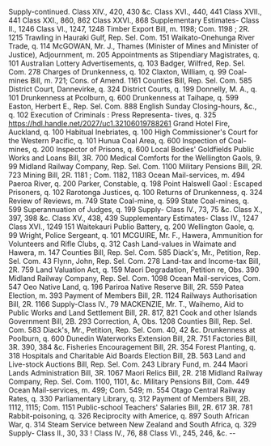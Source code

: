 Supply-continued. Class XIV., 420, 430 &c. Class XVI., 440, 441 Class XVII., 441 Class XXI., 860, 862 Class XXVI., 868 Supplementary Estimates- Class II., 1246 Class VI., 1247, 1248 Timber Export Bill, m. 1198; Com. 1198 ; 2R. 1215 Trawling in Hauraki Gulf, Rep. Sel. Com. 151 Waikato-Onehunga River Trade, q. 114 McGOWAN, Mr. J., Thames (Minister of Mines and Minister of Justice), Adjournment, m. 205 Appointments as Stipendiary Magistrates, q. 101 Australian Lottery Advertisements, q. 103 Badger, Wilfred, Rep. Sel. Com. 278 Charges of Drunkenness, q. 102 Claxton, William, q. 99 Coal-mines Bill, m. 721; Cons. of Amend. 1161 Counties Bill, Rep. Sel. Com. 585 District Court, Dannevirke, q. 324 District Courts, q. 199 Donnelly, M. A., q. 101 Drunkenness at Pcolburn, q. 600 Drunkenness at Taihape, q. 599 Easton, Herbert E., Rep. Sel. Com. 888 English Sunday Closing-hours, &c., q. 102 Execution of Criminals : Press Representa- tives, q. 325 https://hdl.handle.net/2027/uc1.32106019788261 Grand Hotel Fire, Auckland, q. 100 Habitual Inebriates, q. 100 High Commissioner's Court for the Western Pacific, q. 101 Hunua Coal Area, q. 600 Inspection of Coal-mines, q. 200 Inspector of Prisons, q. 600 Local Bodies' Goldfields Public Works and Loans Bill, 3R. 700 Medical Comforts for the Wellington Gaols, 9. 99 Midland Railway Company, Rep. Sel. Com. 1100 Military Pensions Bill, 2R. 723 Mining Bill, 2R. 1181 ; Com. 1182, 1183 Ocean Mail-services, m. 494 Paeroa River, q. 200 Parker, Constable, q. 198 Point Halswell Gaol : Escaped Prisoners, q. 102 Rarotonga Justices, q. 100 Returns of Drunkenness, q. 324 Review of Reviews, m. 749 State Coal-mine, q. 599 State Coal-mines, q. 599 Superannuation of Judges, q. 199 Supply- Class IV., 73, 75 &c. Class X., 397, 398 &c. Class XV., 438, 439 Supplementary Estimates- Class IV., 1247 Class XVI., 1249 151 Waitekauri Publio Battery, q. 200 Wellington Gaole, q. 99 Wright, Police Sergeant, q. 101 MCGUIRE, Mr. F., Hawera, Ammunition for Volunteers and Rifle Clubs, q. 312 Cash Land-values in Waimate and Hawera, m. 147 Counties Bill, Rep. Sel. Com. 585 Diack's, Mr., Petition, Rep. Sel. Com. 43 Flynn, John, Rep. Sel. Com. 278 Land-tax and Income-tax Bill, 2R. 759 Land Valuation Act, q. 159 Maori Degradation, Petition re, Obs. 390 Midland Railway Company, Rep. Sel. Com. 1098 Ocean Mail-services, Com. 547 Oeo Native Land, q. 196 Pariroa Native Reserve Bill, 2R. 559 Patea Election, m. 393 Payment of Members Bill, 2R. 1124 Railways Authorisation Bill, 2R. 1166 Supply-Class IV., 79 MACKENZIE, Mr. T., Waihemo, Aid to Public Works and Land Settlement Bill, 2R. 817, 821 Cook and other Islands Government Bill, 2B. 293 Correction, A, Obs. 1208 Counties Bill, Rep. Sel. Com. 583 Diack's, Mr., Petition, Rep. Sel. Com. 40, 42 &c. Drunkenness at Poolburn, q. 600 Dunedin Waterworks Extension Bill, 2R. 751 Factories Bill, 3R. 390, 384 &c. Fisheries Encouragement Bill, 2R. 354 Forest Planting, q. 318 Hospitals and Charitable Aid Boards Election Bill, 2B. 563 Land and Live-stock Auctions Bill, Rep. Sel. Com. 243 Library Fund, m. 244 Maori Lands Administration Bill, 3R. 1067 Maori Relics Bill, 2R. 218 Midland Railway Company, Rep. Sel. Com. 1100, 1101, &c. Military Pensions Bill, Com. 449 Ocean Mail-services, m. 499; Com. 549; m. 554 Otago Central Railway Rates, q. 330 Parliamentary Library, q. 312 Payment of Members Bill, 2B. 1112, 1115; Com. 1151 Public-school Teachers' Salaries Bill, 2R. 617 3R. 781 Rabbit-poisoning, q. 326 Reciprocity with Americe, q. 897 South African War, q. 314 Steam Service between New Zealand and South Africa, q. 329 Supply- Class II., 30, 33 ! Class IV., 76, 88 Class VI., 245, 246, &c. \-- 